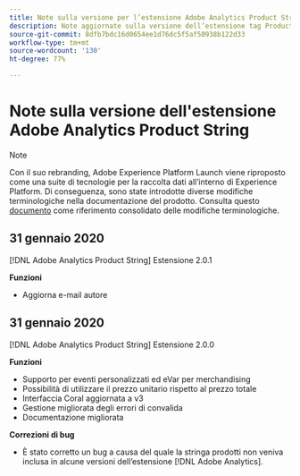 ```yaml
---
title: Note sulla versione per l’estensione Adobe Analytics Product String
description: Note aggiornate sulla versione dell’estensione tag Product String di Adobe Analytics in Adobe Experience Platform.
source-git-commit: 8dfb7bdc16d0654ee1d76dc5f5af50938b122d33
workflow-type: tm+mt
source-wordcount: '130'
ht-degree: 77%

---
```


# Note sulla versione dell&#39;estensione Adobe Analytics Product String

>[!NOTE]
>
>Con il suo rebranding, Adobe Experience Platform Launch viene riproposto come una suite di tecnologie per la raccolta dati all’interno di Experience Platform. Di conseguenza, sono state introdotte diverse modifiche terminologiche nella documentazione del prodotto. Consulta questo [documento](../../../term-updates.md) come riferimento consolidato delle modifiche terminologiche.

## 31 gennaio 2020

[!DNL Adobe Analytics Product String] Estensione 2.0.1

**Funzioni**

* Aggiorna e-mail autore

## 31 gennaio 2020

[!DNL Adobe Analytics Product String] Estensione 2.0.0

**Funzioni**

* Supporto per eventi personalizzati ed eVar per merchandising
* Possibilità di utilizzare il prezzo unitario rispetto al prezzo totale
* Interfaccia Coral aggiornata a v3
* Gestione migliorata degli errori di convalida
* Documentazione migliorata

**Correzioni di bug**

* È stato corretto un bug a causa del quale la stringa prodotti non veniva inclusa in alcune versioni dell’estensione [!DNL Adobe Analytics].
